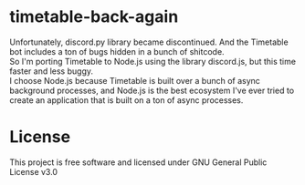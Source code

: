 # timetable-back-again
Unfortunately, discord.py library became discontinued. And the Timetable bot includes a ton of bugs hidden in a bunch of shitcode.\
So I'm porting Timetable to Node.js using the library discord.js, but this time faster and less buggy.\
I choose Node.js because Timetable is built over a bunch of async background processes, and Node.js is the best
ecosystem I've ever tried to create an application that is built on a ton of async processes.

# License
This project is free software and licensed under GNU General Public License v3.0
